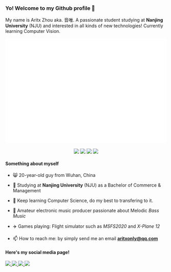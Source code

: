 ### Yo! Welcome to my Github profile 👋

My name is Aritx Zhou aka. 音唯. A passionate student studying at **Nanjing University** (NJU) and interested in all kinds of new technologies! Currently learning Computer Vision.

<!--<img width="800" src="https://github-readme-activity-graph.vercel.app/graph?username=AritxOnly&theme=github-compact&hide_border=true&area=true" />-->

<p align="center">
  <a href="https://github.com/AritxOnly">
    <img src="/github-metrics.svg">
  </a>
</p>

<!-- ![Metrics](/github-metrics.svg) -->

<!-- [![My Skills](https://skillicons.dev/icons?i=c,cpp,python,pytorch,rust,kotlin,html,js,qt)](https://skillicons.dev) -->
<p align="center">
  <img src="https://skillicons.dev/icons?i=c,cpp,python&theme=light" />
  <img src="https://skillicons.dev/icons?i=pytorch,rust,html,js,kotlin" />
  <img src="https://skillicons.dev/icons?i=java,qt&theme=light" />
  <img src="https://skillicons.dev/icons?i=ableton" />
</p>

#### Something about myself

- 😸 20-year-old guy from Wuhan, China

- 📖 Studying at **Nanjing University** (NJU) as a Bachelor of Commerce & Management

- 💪 Keep learning Computer Science, do my best to transfering to it.

- 🎹 Amateur electronic music producer passionate about Melodic *Bass Music*

- ✈️ Games playing: Flight simulator such as *MSFS2020* and *X-Plane 12*

- 📫 How to reach me: by simply send me an email **aritxonly@qq.com**

#### Here's my social media page!

  <a href="https://space.bilibili.com/283375530">
    <img src="https://img.shields.io/badge/-Bilibili-%2300A1D6?style=flat&logo=bilibili&logoColor=%23FFFFFF&label=%20&labelColor=%23000000&color=%2300A1D6&link=https%3A%2F%2Fspace.bilibili.com%2F283375530" />
  </a>
  <a href="https://music.163.com/#/artist?id=34279798">
    <img src="https://img.shields.io/badge/-Netease%20Cloudmusic-%23D43C33?style=flat&logo=neteasecloudmusic&logoColor=%23FFFFFF&label=%20&labelColor=%23000000&color=%23D43C33&link=https%3A%2F%2Fmusic.163.com%2F%23%2Fartist%3Fid%3D34279798" />
  </a>
  <a href="https://www.instagram.com/aritxonly_music">
    <img src="https://img.shields.io/badge/-Instagram-%23FF0069?style=flat&logo=instagram&logoColor=%23FFFFFF&label=%20&labelColor=%23000000&color=%23FF0069&link=https%3A%2F%2Fwww.instagram.com%2Faritxonly_music" />
  </a>
  <a href="https://soundcloud.com/aritx-zhou">
    <img src="https://img.shields.io/badge/-Soundcloud-%23FF5500?style=flat&logo=soundcloud&logoColor=%23FFFFFF&label=%20&labelColor=%23000000&color=%23FF5500&link=https%3A%2F%2Fsoundcloud.com%2Faritx-zhou" />
  </a>

<!--
![Bilibili](https://img.shields.io/badge/-Bilibili-%2300A1D6?style=flat&logo=bilibili&logoColor=%23FFFFFF&label=%20&labelColor=%23000000&color=%2300A1D6&link=https%3A%2F%2Fspace.bilibili.com%2F283375530)
![Netease Cloudmusic](https://img.shields.io/badge/-Netease%20Cloudmusic-%23D43C33?style=flat&logo=neteasecloudmusic&logoColor=%23FFFFFF&label=%20&labelColor=%23000000&color=%23D43C33&link=https%3A%2F%2Fmusic.163.com%2F%23%2Fartist%3Fid%3D34279798)
![Instagram](https://img.shields.io/badge/-Instagram-%23FF0069?style=flat&logo=instagram&logoColor=%23FFFFFF&label=%20&labelColor=%23000000&color=%23FF0069&link=https%3A%2F%2Fwww.instagram.com%2Faritxonly_music)
![Soundcloud](https://img.shields.io/badge/-Soundcloud-%23FF5500?style=flat&logo=soundcloud&logoColor=%23FFFFFF&label=%20&labelColor=%23000000&color=%23FF5500&link=https%3A%2F%2Fsoundcloud.com%2Faritx-zhou)
-->

<!--
**AritxOnly/AritxOnly** is a ✨ _special_ ✨ repository because its `README.md` (this file) appears on your GitHub profile.

Here are some ideas to get you started:

- 🔭 I’m currently working on ...
- 🌱 I’m currently learning ...
- 👯 I’m looking to collaborate on ...
- 🤔 I’m looking for help with ...
- 💬 Ask me about ...
- 📫 How to reach me: ...
- 😄 Pronouns: ...
- ⚡ Fun fact: ...
-->
